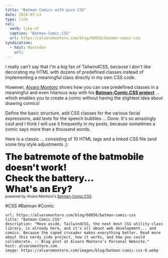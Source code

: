 ```yaml
---
title: "Batman Comics with pure CSS"
date: 2024-07-11 
type: link
rel:
  verb: like-of
  caption: "Batman-Comic.CSS"
  url: https://alvaromontoro.com/blog/68056/batman-comic-css
syndication:
  - host: Mastodon
    url:
---
```


I really can't say that I'm a big fan of TailwindCSS, because I don't like decorating my HTML with dozens of predefined classes instead of implementing a meaningful class directly in my own CSS code.

However, [Alvaro Montoro](https://front-end.social/@alvaromontoro) shows how you can use predefined classes in a meaningful and even hilarious way with his [**Batman-Comic.CSS project**](https://alvaromontoro.com/sansjs/demos/batman-comic-css/) ... which enables you to create a comic without having the slightest idea about drawing comics!

Define the basic structure, add CSS classes for the various facial expressions, add texts for the speech bubbles ... Done. It's so amazingly cool and I think I will use it frequently in my posts, because sometimes a comic says more than a thousand words.

Here is a classic ... consisting of 10 HTML tags and a linked CSS file (and some tiny style adjustments ;):

<link rel="stylesheet" href="/assets/batman-comic.css">
<style>
  .bubble {
    font-weight: 900;
    font-size: 2em;
    line-height: initial;
  }
</style>
<div class="batman-comic" style="width:100%">
  <section class="three">
    <div class="bubble pos-x-20 pos-y-10 width-40 left short">The batremote of the batmobile doesn't work!</div>
    <div class="robin eyes-angry mouth-sad pos-x-30"></div>
    <div class="bubble pos-x-80 pos-y-10">Check the battery...</div>
    <div class="batman eyes-doubt mouth-left pos-x-70"></div>
  </section>
  <section class="three">
    <div class="bubble pos-x-25 pos-y-10 left short">What's an Ery?</div>
    <div class="robin eyes-think mouth-whisper mouth-right rotate-head-right pos-x-30"></div>
    <div class="batman blush mouth-no eyes-surprise pos-x-70"></div>
  </section>
</div>
<small class="label">powered by Alvaro Montoro's <a href="https://alvaromontoro.com/sansjs/demos/batman-comic-css/">Batman-Comic.CSS</a></small>

#CSS #Batman #Comic


```cardlink
url: https://alvaromontoro.com/blog/68056/batman-comic-css
title: "Batman-Comic.CSS"
description: "Move aside, TailwindCSS, the next best CSS utility-class library, is already here, and it's all about web development... and comics. Because the caped crusader makes everything better. Read more about this nerdy side project, how it works, and how you could collaborate. :: Blog post at Alvaro Montoro's Personal Website."
host: alvaromontoro.com
image: https://alvaromontoro.com/images/blog/batman-comic-css-0.webp
```